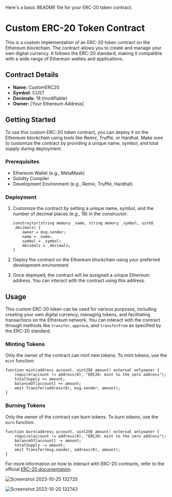Here's a basic README file for your ERC-20 token contract:

# Custom ERC-20 Token Contract

This is a custom implementation of an ERC-20 token contract on the Ethereum blockchain. The contract allows you to create and manage your own digital currency. It follows the ERC-20 standard, making it compatible with a wide range of Ethereum wallets and applications.

## Contract Details

- **Name:** CustomERC20
- **Symbol:** CUST
- **Decimals:** 18 (modifiable)
- **Owner:** [Your Ethereum Address]

## Getting Started

To use this custom ERC-20 token contract, you can deploy it on the Ethereum blockchain using tools like Remix, Truffle, or Hardhat. Make sure to customize the contract by providing a unique name, symbol, and total supply during deployment.

### Prerequisites

- Ethereum Wallet (e.g., MetaMask)
- Solidity Compiler
- Development Environment (e.g., Remix, Truffle, Hardhat)

### Deployment

1. Customize the contract by setting a unique name, symbol, and the number of decimal places (e.g., 18) in the constructor:

   ```solidity
   constructor(string memory _name, string memory _symbol, uint8 _decimals) {
       owner = msg.sender;
       name = _name;
       symbol = _symbol;
       decimals = _decimals;
   }
   ```

2. Deploy the contract on the Ethereum blockchain using your preferred development environment.

3. Once deployed, the contract will be assigned a unique Ethereum address. You can interact with the contract using this address.

## Usage

This custom ERC-20 token can be used for various purposes, including creating your own digital currency, managing tokens, and facilitating transactions on the Ethereum network. You can interact with the contract through methods like `transfer`, `approve`, and `transferFrom` as specified by the ERC-20 standard.

### Minting Tokens

Only the owner of the contract can mint new tokens. To mint tokens, use the `mint` function:

```solidity
function mint(address account, uint256 amount) external onlyowner {
    require(account != address(0), "ERC20: mint to the zero address");
    totalSupply += amount;
    balanceOf[account] += amount;
    emit Transfer(address(0), msg.sender, amount);
}
```

### Burning Tokens

Only the owner of the contract can burn tokens. To burn tokens, use the `burn` function:

```solidity
function burn(address account, uint256 amount) external onlyowner {
    require(account != address(0), "ERC20: mint to the zero address");
    balanceOf[account] -= amount;
    totalSupply -= amount;
    emit Transfer(msg.sender, address(0), amount);
}
```

For more information on how to interact with ERC-20 contracts, refer to the official [ERC-20 documentation](https://eips.ethereum.org/EIPS/eip-20).

![Screenshot 2023-10-25 132725](https://github.com/Areeba000/ERC20/assets/140241495/1c2448ea-62ac-48c1-b625-9ecdde2bb1f8)


![Screenshot 2023-10-25 132743](https://github.com/Areeba000/ERC20/assets/140241495/1dad9ceb-6f40-47b1-b769-624d7f004bca)



